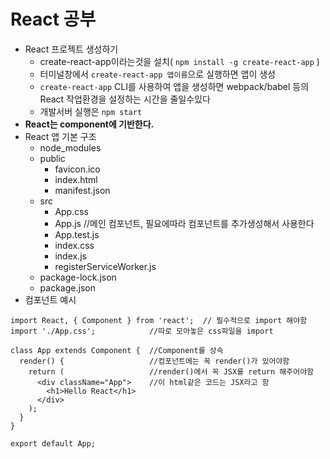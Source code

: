 React 공부
==========
- React 프로젝트 생성하기
  - create-react-app이라는것을 설치( `npm install -g create-react-app` )
  - 터미널창에서 `create-react-app 앱이름`으로 실행하면 앱이 생성
  - `create-react-app` CLI를 사용하여 앱을 생성하면 webpack/babel 등의 React 작업환경을 설정하는 시간을 줄일수있다
  - 개발서버 실행은 `npm start`
- **React는 component에 기반한다.**
- React 앱 기본 구조
  - node_modules
  - public
    - favicon.ico
    - index.html
    - manifest.json
  - src
    - App.css
    - App.js    //메인 컴포넌트, 필요에따라 컴포넌트를 추가생성해서 사용한다
    - App.test.js
    - index.css
    - index.js
    - registerServiceWorker.js
  - package-lock.json
  - package.json 
- 컴포넌트 예시
```
import React, { Component } from 'react';  // 필수적으로 import 해야함
import './App.css';            //따로 모아놓은 css파일을 import 

class App extends Component {  //Component를 상속
  render() {                   //컴포넌트에는 꼭 render()가 있어야함
    return (                   //render()에서 꼭 JSX를 return 해주어야함
      <div className="App">    //이 html같은 코드는 JSX라고 함
        <h1>Hello React</h1>
      </div>
    );
  }
}

export default App;
```
